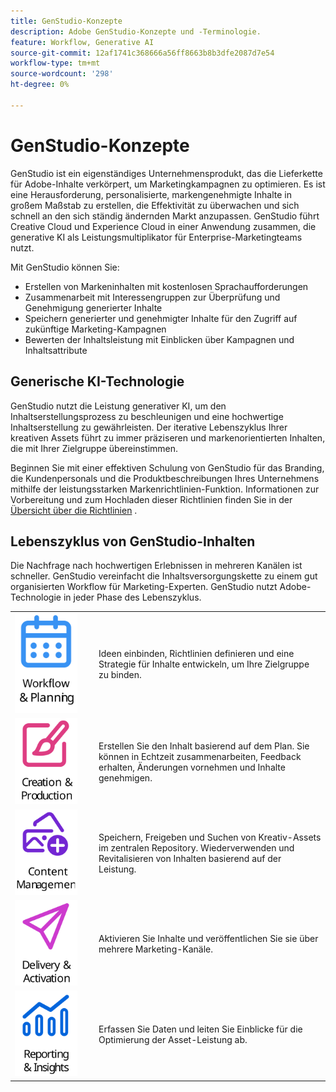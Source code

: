 ```yaml
---
title: GenStudio-Konzepte
description: Adobe GenStudio-Konzepte und -Terminologie.
feature: Workflow, Generative AI
source-git-commit: 12af1741c368666a56ff8663b8b3dfe2087d7e54
workflow-type: tm+mt
source-wordcount: '298'
ht-degree: 0%

---
```



# GenStudio-Konzepte

GenStudio ist ein eigenständiges Unternehmensprodukt, das die Lieferkette für Adobe-Inhalte verkörpert, um Marketingkampagnen zu optimieren. Es ist eine Herausforderung, personalisierte, markengenehmigte Inhalte in großem Maßstab zu erstellen, die Effektivität zu überwachen und sich schnell an den sich ständig ändernden Markt anzupassen. GenStudio führt Creative Cloud und Experience Cloud in einer Anwendung zusammen, die generative KI als Leistungsmultiplikator für Enterprise-Marketingteams nutzt.

Mit GenStudio können Sie:

- Erstellen von Markeninhalten mit kostenlosen Sprachaufforderungen
- Zusammenarbeit mit Interessengruppen zur Überprüfung und Genehmigung generierter Inhalte
- Speichern generierter und genehmigter Inhalte für den Zugriff auf zukünftige Marketing-Kampagnen
- Bewerten der Inhaltsleistung mit Einblicken über Kampagnen und Inhaltsattribute

## Generische KI-Technologie

GenStudio nutzt die Leistung generativer KI, um den Inhaltserstellungsprozess zu beschleunigen und eine hochwertige Inhaltserstellung zu gewährleisten. Der iterative Lebenszyklus Ihrer kreativen Assets führt zu immer präziseren und markenorientierten Inhalten, die mit Ihrer Zielgruppe übereinstimmen.

Beginnen Sie mit einer effektiven Schulung von GenStudio für das Branding, die Kundenpersonals und die Produktbeschreibungen Ihres Unternehmens mithilfe der leistungsstarken Markenrichtlinien-Funktion. Informationen zur Vorbereitung und zum Hochladen dieser Richtlinien finden Sie in der [Übersicht über die Richtlinien](../user-guide/guidelines/overview.md) .

## Lebenszyklus von GenStudio-Inhalten

Die Nachfrage nach hochwertigen Erlebnissen in mehreren Kanälen ist schneller. GenStudio vereinfacht die Inhaltsversorgungskette zu einem gut organisierten Workflow für Marketing-Experten. GenStudio nutzt Adobe-Technologie in jeder Phase des Lebenszyklus.

<table style="table-layout:fixed">
<tr style="border: 0;">
    <td style="width: 120px;">
       <img alt="calendar" src="../assets/csc-workflow-planning.svg" width="100">
    </td>
    <td>
        <p>Ideen einbinden, Richtlinien definieren und eine Strategie für Inhalte entwickeln, um Ihre Zielgruppe zu binden.</p>
    </td>
</tr>
<tr style="border: 0;">
    <td style="width: 120px;">
        <img alt="Pinsel und Arbeitsfläche" src="../assets/csc-creation-production.svg" width="100">
    </td>
    <td>
        <p>Erstellen Sie den Inhalt basierend auf dem Plan. Sie können in Echtzeit zusammenarbeiten, Feedback erhalten, Änderungen vornehmen und Inhalte genehmigen.</p>
    </td>
</tr>
<tr style="border: 0;">
    <td style="width: 120px;">
        <img alt="Bilder und mehr" src="../assets/csc-content-mgmt.svg" width="100">
    </td>
    <td>
        <p>Speichern, Freigeben und Suchen von Kreativ-Assets im zentralen Repository. Wiederverwenden und Revitalisieren von Inhalten basierend auf der Leistung.</p>
    </td>
</tr>
<tr style="border: 0;">
    <td style="width: 120px;">
        <img alt="Papierflugzeug" src="../assets/csc-delivery-activation.svg" width="100">
    </td>
    <td>
        <p>Aktivieren Sie Inhalte und veröffentlichen Sie sie über mehrere Marketing-Kanäle.</P>
    </td>
</tr>
<tr style="border: 0;">
    <td style="width: 120px;">
        <img alt="chart" src="../assets/csc-reporting-insights.svg" width="100">
    </td>
    <td>
        <p>Erfassen Sie Daten und leiten Sie Einblicke für die Optimierung der Asset-Leistung ab.</p>
    </td>
</tr>
</table>
